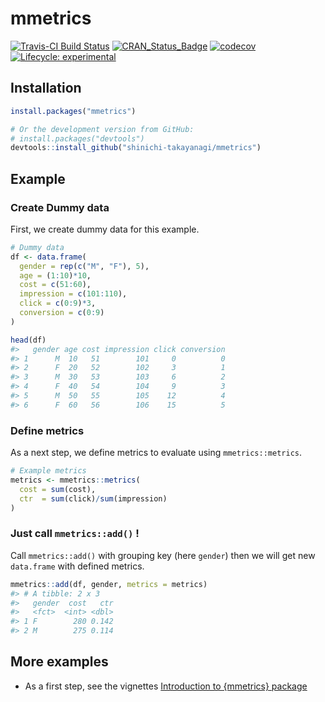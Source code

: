 
<!-- README.md is generated from README.Rmd. Please edit that file -->

# mmetrics

[![Travis-CI Build
Status](https://api.travis-ci.com/shinichi-takayanagi/mmetrics.svg?branch=master)](https://travis-ci.com/shinichi-takayanagi/mmetrics)
[![CRAN\_Status\_Badge](https://www.r-pkg.org/badges/version/mmetrics)](https://cran.r-project.org/package=mmetrics)
[![codecov](https://codecov.io/github/shinichi-takayanagi/mmetrics/branch/master/graphs/badge.svg)](https://codecov.io/github/shinichi-takayanagi/mmetrics)
[![Lifecycle:
experimental](https://img.shields.io/badge/lifecycle-experimental-orange.svg)](https://www.tidyverse.org/lifecycle/#experimental)

## Installation

``` r
install.packages("mmetrics")

# Or the development version from GitHub:
# install.packages("devtools")
devtools::install_github("shinichi-takayanagi/mmetrics")
```

## Example

### Create Dummy data

First, we create dummy data for this example.

``` r
# Dummy data
df <- data.frame(
  gender = rep(c("M", "F"), 5),
  age = (1:10)*10,
  cost = c(51:60),
  impression = c(101:110),
  click = c(0:9)*3,
  conversion = c(0:9)
)

head(df)
#>   gender age cost impression click conversion
#> 1      M  10   51        101     0          0
#> 2      F  20   52        102     3          1
#> 3      M  30   53        103     6          2
#> 4      F  40   54        104     9          3
#> 5      M  50   55        105    12          4
#> 6      F  60   56        106    15          5
```

### Define metrics

As a next step, we define metrics to evaluate using `mmetrics::metrics`.

``` r
# Example metrics
metrics <- mmetrics::metrics(
  cost = sum(cost),
  ctr  = sum(click)/sum(impression)
)
```

### Just call `mmetrics::add()` \!

Call `mmetrics::add()` with grouping key (here `gender`) then we will
get new `data.frame` with defined metrics.

``` r
mmetrics::add(df, gender, metrics = metrics)
#> # A tibble: 2 x 3
#>   gender  cost   ctr
#>   <fct>  <int> <dbl>
#> 1 F        280 0.142
#> 2 M        275 0.114
```

## More examples

  - As a first step, see the vignettes [Introduction to {mmetrics}
    package](https://shinichi-takayanagi.github.io/mmetrics/articles/introduction.html)
